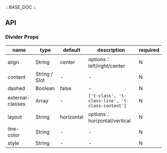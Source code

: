 :: BASE_DOC ::

## API
### Divider Props

name | type | default | description | required
-- | -- | -- | -- | --
align | String | center | options：left/right/center | N
content | String / Slot | - | \- | N
dashed | Boolean | false | \- | N
external-classes | Array | - | `['t-class', 't-class-line', 't-class-content']` | N
layout | String | horizontal | options：horizontal/vertical | N
line-color | String | - | \- | N
style | String | - | \- | N
